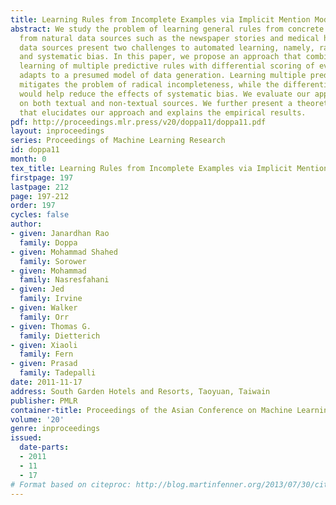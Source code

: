 ```yaml
---
title: Learning Rules from Incomplete Examples via Implicit Mention Models
abstract: We study the problem of learning general rules from concrete facts extracted
  from natural data sources such as the newspaper stories and medical histories. Natural
  data sources present two challenges to automated learning, namely, radical incompleteness
  and systematic bias. In this paper, we propose an approach that combines simultaneous
  learning of multiple predictive rules with differential scoring of evidence which
  adapts to a presumed model of data generation. Learning multiple predicates simultaneously
  mitigates the problem of radical incompleteness, while the differential scoring
  would help reduce the effects of systematic bias. We evaluate our approach empirically
  on both textual and non-textual sources. We further present a theoretical analysis
  that elucidates our approach and explains the empirical results.
pdf: http://proceedings.mlr.press/v20/doppa11/doppa11.pdf
layout: inproceedings
series: Proceedings of Machine Learning Research
id: doppa11
month: 0
tex_title: Learning Rules from Incomplete Examples via Implicit Mention Models
firstpage: 197
lastpage: 212
page: 197-212
order: 197
cycles: false
author:
- given: Janardhan Rao
  family: Doppa
- given: Mohammad Shahed
  family: Sorower
- given: Mohammad
  family: Nasresfahani
- given: Jed
  family: Irvine
- given: Walker
  family: Orr
- given: Thomas G.
  family: Dietterich
- given: Xiaoli
  family: Fern
- given: Prasad
  family: Tadepalli
date: 2011-11-17
address: South Garden Hotels and Resorts, Taoyuan, Taiwain
publisher: PMLR
container-title: Proceedings of the Asian Conference on Machine Learning
volume: '20'
genre: inproceedings
issued:
  date-parts:
  - 2011
  - 11
  - 17
# Format based on citeproc: http://blog.martinfenner.org/2013/07/30/citeproc-yaml-for-bibliographies/
---
```

